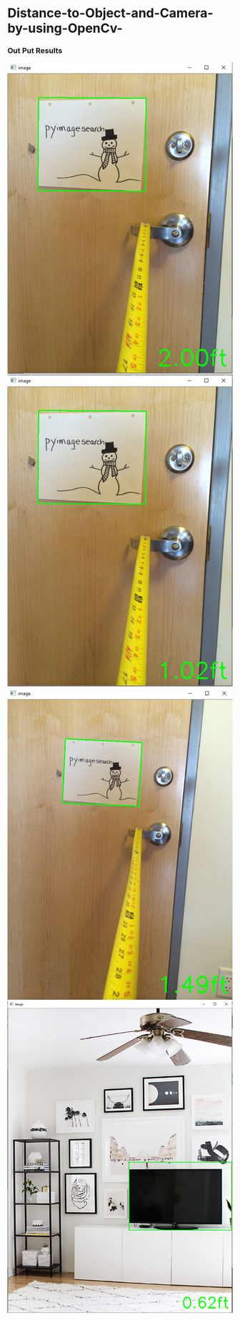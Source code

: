 # Distance-to-Object-and-Camera-by-using-OpenCv-
### Out Put Results 
![](orig-images/camera.png)
![](orig-images/1ft.png)
![](orig-images/2ft.png)
![](orig-images/3ft.png)
